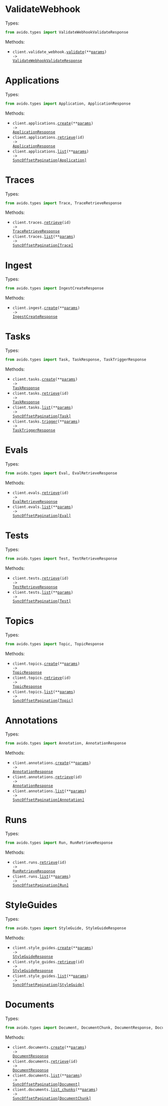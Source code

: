 # ValidateWebhook

Types:

```python
from avido.types import ValidateWebhookValidateResponse
```

Methods:

- <code title="post /v0/validate-webhook">client.validate_webhook.<a href="./src/avido/resources/validate_webhook.py">validate</a>(\*\*<a href="src/avido/types/validate_webhook_validate_params.py">params</a>) -> <a href="./src/avido/types/validate_webhook_validate_response.py">ValidateWebhookValidateResponse</a></code>

# Applications

Types:

```python
from avido.types import Application, ApplicationResponse
```

Methods:

- <code title="post /v0/applications">client.applications.<a href="./src/avido/resources/applications.py">create</a>(\*\*<a href="src/avido/types/application_create_params.py">params</a>) -> <a href="./src/avido/types/application_response.py">ApplicationResponse</a></code>
- <code title="get /v0/applications/{id}">client.applications.<a href="./src/avido/resources/applications.py">retrieve</a>(id) -> <a href="./src/avido/types/application_response.py">ApplicationResponse</a></code>
- <code title="get /v0/applications">client.applications.<a href="./src/avido/resources/applications.py">list</a>(\*\*<a href="src/avido/types/application_list_params.py">params</a>) -> <a href="./src/avido/types/application.py">SyncOffsetPagination[Application]</a></code>

# Traces

Types:

```python
from avido.types import Trace, TraceRetrieveResponse
```

Methods:

- <code title="get /v0/traces/{id}">client.traces.<a href="./src/avido/resources/traces.py">retrieve</a>(id) -> <a href="./src/avido/types/trace_retrieve_response.py">TraceRetrieveResponse</a></code>
- <code title="get /v0/traces">client.traces.<a href="./src/avido/resources/traces.py">list</a>(\*\*<a href="src/avido/types/trace_list_params.py">params</a>) -> <a href="./src/avido/types/trace.py">SyncOffsetPagination[Trace]</a></code>

# Ingest

Types:

```python
from avido.types import IngestCreateResponse
```

Methods:

- <code title="post /v0/ingest">client.ingest.<a href="./src/avido/resources/ingest.py">create</a>(\*\*<a href="src/avido/types/ingest_create_params.py">params</a>) -> <a href="./src/avido/types/ingest_create_response.py">IngestCreateResponse</a></code>

# Tasks

Types:

```python
from avido.types import Task, TaskResponse, TaskTriggerResponse
```

Methods:

- <code title="post /v0/tasks">client.tasks.<a href="./src/avido/resources/tasks.py">create</a>(\*\*<a href="src/avido/types/task_create_params.py">params</a>) -> <a href="./src/avido/types/task_response.py">TaskResponse</a></code>
- <code title="get /v0/tasks/{id}">client.tasks.<a href="./src/avido/resources/tasks.py">retrieve</a>(id) -> <a href="./src/avido/types/task_response.py">TaskResponse</a></code>
- <code title="get /v0/tasks">client.tasks.<a href="./src/avido/resources/tasks.py">list</a>(\*\*<a href="src/avido/types/task_list_params.py">params</a>) -> <a href="./src/avido/types/task.py">SyncOffsetPagination[Task]</a></code>
- <code title="post /v0/tasks/trigger">client.tasks.<a href="./src/avido/resources/tasks.py">trigger</a>(\*\*<a href="src/avido/types/task_trigger_params.py">params</a>) -> <a href="./src/avido/types/task_trigger_response.py">TaskTriggerResponse</a></code>

# Evals

Types:

```python
from avido.types import Eval, EvalRetrieveResponse
```

Methods:

- <code title="get /v0/evals/{id}">client.evals.<a href="./src/avido/resources/evals.py">retrieve</a>(id) -> <a href="./src/avido/types/eval_retrieve_response.py">EvalRetrieveResponse</a></code>
- <code title="get /v0/evals">client.evals.<a href="./src/avido/resources/evals.py">list</a>(\*\*<a href="src/avido/types/eval_list_params.py">params</a>) -> <a href="./src/avido/types/eval.py">SyncOffsetPagination[Eval]</a></code>

# Tests

Types:

```python
from avido.types import Test, TestRetrieveResponse
```

Methods:

- <code title="get /v0/tests/{id}">client.tests.<a href="./src/avido/resources/tests.py">retrieve</a>(id) -> <a href="./src/avido/types/test_retrieve_response.py">TestRetrieveResponse</a></code>
- <code title="get /v0/tests">client.tests.<a href="./src/avido/resources/tests.py">list</a>(\*\*<a href="src/avido/types/test_list_params.py">params</a>) -> <a href="./src/avido/types/test.py">SyncOffsetPagination[Test]</a></code>

# Topics

Types:

```python
from avido.types import Topic, TopicResponse
```

Methods:

- <code title="post /v0/topics">client.topics.<a href="./src/avido/resources/topics.py">create</a>(\*\*<a href="src/avido/types/topic_create_params.py">params</a>) -> <a href="./src/avido/types/topic_response.py">TopicResponse</a></code>
- <code title="get /v0/topics/{id}">client.topics.<a href="./src/avido/resources/topics.py">retrieve</a>(id) -> <a href="./src/avido/types/topic_response.py">TopicResponse</a></code>
- <code title="get /v0/topics">client.topics.<a href="./src/avido/resources/topics.py">list</a>(\*\*<a href="src/avido/types/topic_list_params.py">params</a>) -> <a href="./src/avido/types/topic.py">SyncOffsetPagination[Topic]</a></code>

# Annotations

Types:

```python
from avido.types import Annotation, AnnotationResponse
```

Methods:

- <code title="post /v0/annotations">client.annotations.<a href="./src/avido/resources/annotations.py">create</a>(\*\*<a href="src/avido/types/annotation_create_params.py">params</a>) -> <a href="./src/avido/types/annotation_response.py">AnnotationResponse</a></code>
- <code title="get /v0/annotations/{id}">client.annotations.<a href="./src/avido/resources/annotations.py">retrieve</a>(id) -> <a href="./src/avido/types/annotation_response.py">AnnotationResponse</a></code>
- <code title="get /v0/annotations">client.annotations.<a href="./src/avido/resources/annotations.py">list</a>(\*\*<a href="src/avido/types/annotation_list_params.py">params</a>) -> <a href="./src/avido/types/annotation.py">SyncOffsetPagination[Annotation]</a></code>

# Runs

Types:

```python
from avido.types import Run, RunRetrieveResponse
```

Methods:

- <code title="get /v0/runs/{id}">client.runs.<a href="./src/avido/resources/runs.py">retrieve</a>(id) -> <a href="./src/avido/types/run_retrieve_response.py">RunRetrieveResponse</a></code>
- <code title="get /v0/runs">client.runs.<a href="./src/avido/resources/runs.py">list</a>(\*\*<a href="src/avido/types/run_list_params.py">params</a>) -> <a href="./src/avido/types/run.py">SyncOffsetPagination[Run]</a></code>

# StyleGuides

Types:

```python
from avido.types import StyleGuide, StyleGuideResponse
```

Methods:

- <code title="post /v0/style-guides">client.style_guides.<a href="./src/avido/resources/style_guides.py">create</a>(\*\*<a href="src/avido/types/style_guide_create_params.py">params</a>) -> <a href="./src/avido/types/style_guide_response.py">StyleGuideResponse</a></code>
- <code title="get /v0/style-guides/{id}">client.style_guides.<a href="./src/avido/resources/style_guides.py">retrieve</a>(id) -> <a href="./src/avido/types/style_guide_response.py">StyleGuideResponse</a></code>
- <code title="get /v0/style-guides">client.style_guides.<a href="./src/avido/resources/style_guides.py">list</a>(\*\*<a href="src/avido/types/style_guide_list_params.py">params</a>) -> <a href="./src/avido/types/style_guide.py">SyncOffsetPagination[StyleGuide]</a></code>

# Documents

Types:

```python
from avido.types import Document, DocumentChunk, DocumentResponse, DocumentStatus
```

Methods:

- <code title="post /v0/documents">client.documents.<a href="./src/avido/resources/documents.py">create</a>(\*\*<a href="src/avido/types/document_create_params.py">params</a>) -> <a href="./src/avido/types/document_response.py">DocumentResponse</a></code>
- <code title="get /v0/documents/{id}">client.documents.<a href="./src/avido/resources/documents.py">retrieve</a>(id) -> <a href="./src/avido/types/document_response.py">DocumentResponse</a></code>
- <code title="get /v0/documents">client.documents.<a href="./src/avido/resources/documents.py">list</a>(\*\*<a href="src/avido/types/document_list_params.py">params</a>) -> <a href="./src/avido/types/document.py">SyncOffsetPagination[Document]</a></code>
- <code title="get /v0/documents/chunked">client.documents.<a href="./src/avido/resources/documents.py">list_chunks</a>(\*\*<a href="src/avido/types/document_list_chunks_params.py">params</a>) -> <a href="./src/avido/types/document_chunk.py">SyncOffsetPagination[DocumentChunk]</a></code>
